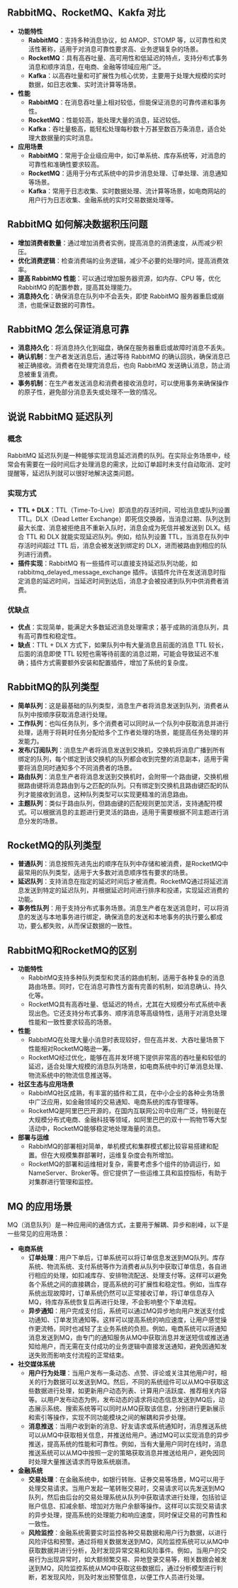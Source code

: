 ## <font style="background-color:rgba(255, 255, 255, 0);">RabbitMQ、RocketMQ、Kakfa 对比</font>
+ **<font style="background-color:rgba(255, 255, 255, 0);">功能特性</font>**
    - **<font style="background-color:rgba(255, 255, 255, 0);">RabbitMQ</font>**<font style="background-color:rgba(255, 255, 255, 0);">：支持多种消息协议，如 AMQP、STOMP 等，以可靠性和灵活性著称，适用于对消息可靠性要求高、业务逻辑复杂的场景。</font>
    - **<font style="background-color:rgba(255, 255, 255, 0);">RocketMQ</font>**<font style="background-color:rgba(255, 255, 255, 0);">：具有高吞吐量、高可用性和低延迟的特点，支持分布式事务消息和顺序消息，在电商、金融等领域应用广泛。</font>
    - **<font style="background-color:rgba(255, 255, 255, 0);">Kafka</font>**<font style="background-color:rgba(255, 255, 255, 0);">：以高吞吐量和可扩展性为核心优势，主要用于处理大规模的实时数据，如日志收集、实时流计算等场景。</font>
+ **<font style="background-color:rgba(255, 255, 255, 0);">性能</font>**
    - **<font style="background-color:rgba(255, 255, 255, 0);">RabbitMQ</font>**<font style="background-color:rgba(255, 255, 255, 0);">：在消息吞吐量上相对较低，但能保证消息的可靠传递和事务性。</font>
    - **<font style="background-color:rgba(255, 255, 255, 0);">RocketMQ</font>**<font style="background-color:rgba(255, 255, 255, 0);">：性能较高，能处理大量的消息，延迟较低。</font>
    - **<font style="background-color:rgba(255, 255, 255, 0);">Kafka</font>**<font style="background-color:rgba(255, 255, 255, 0);">：吞吐量极高，能轻松处理每秒数十万甚至数百万条消息，适合处理大数据量的实时消息。</font>
+ **<font style="background-color:rgba(255, 255, 255, 0);">应用场景</font>**
    - **<font style="background-color:rgba(255, 255, 255, 0);">RabbitMQ</font>**<font style="background-color:rgba(255, 255, 255, 0);">：常用于企业级应用中，如订单系统、库存系统等，对消息的可靠性和准确性要求较高。</font>
    - **<font style="background-color:rgba(255, 255, 255, 0);">RocketMQ</font>**<font style="background-color:rgba(255, 255, 255, 0);">：适用于分布式系统中的异步消息处理、订单处理、消息通知等场景。</font>
    - **<font style="background-color:rgba(255, 255, 255, 0);">Kafka</font>**<font style="background-color:rgba(255, 255, 255, 0);">：常用于日志收集、实时数据处理、流计算等场景，如电商网站的用户行为日志收集、金融系统的实时交易数据处理等。</font>

## <font style="background-color:rgba(255, 255, 255, 0);">RabbitMQ 如何解决数据积压问题</font>
+ **<font style="background-color:rgba(255, 255, 255, 0);">增加消费者数量</font>**<font style="background-color:rgba(255, 255, 255, 0);">：通过增加消费者实例，提高消息的消费速度，从而减少积压。</font>
+ **<font style="background-color:rgba(255, 255, 255, 0);">优化消费逻辑</font>**<font style="background-color:rgba(255, 255, 255, 0);">：检查消费端的业务逻辑，减少不必要的处理时间，提高消费效率。</font>
+ **<font style="background-color:rgba(255, 255, 255, 0);">提高 RabbitMQ 性能</font>**<font style="background-color:rgba(255, 255, 255, 0);">：可以通过增加服务器资源，如内存、CPU 等，优化 RabbitMQ 的配置参数，提高其处理能力。</font>
+ **<font style="background-color:rgba(255, 255, 255, 0);">消息持久化</font>**<font style="background-color:rgba(255, 255, 255, 0);">：确保消息在队列中不会丢失，即使 RabbitMQ 服务器重启或崩溃，也能保证数据的可靠性。</font>

## <font style="background-color:rgba(255, 255, 255, 0);">RabbitMQ 怎么保证消息可靠</font>
+ **<font style="background-color:rgba(255, 255, 255, 0);">消息持久化</font>**<font style="background-color:rgba(255, 255, 255, 0);">：将消息持久化到磁盘，确保在服务器重启或故障时消息不丢失。</font>
+ **<font style="background-color:rgba(255, 255, 255, 0);">确认机制</font>**<font style="background-color:rgba(255, 255, 255, 0);">：生产者发送消息后，通过等待 RabbitMQ 的确认回执，确保消息已被正确接收。消费者在处理完消息后，也向 RabbitMQ 发送确认消息，防止消息被重复消费。</font>
+ **<font style="background-color:rgba(255, 255, 255, 0);">事务机制</font>**<font style="background-color:rgba(255, 255, 255, 0);">：在生产者发送消息和消费者接收消息时，可以使用事务来确保操作的原子性，避免部分消息丢失或处理不一致的情况。</font>

## <font style="background-color:rgba(255, 255, 255, 0);">说说 RabbitMQ 延迟队列</font>
### <font style="background-color:rgba(255, 255, 255, 0);">概念</font>
<font style="background-color:rgba(255, 255, 255, 0);">RabbitMQ 延迟队列是一种能够实现消息延迟消费的队列。在实际业务场景中，经常会有需要在一段时间后才处理消息的需求，比如订单超时未支付自动取消、定时提醒等，延迟队列就可以很好地解决这类问题。</font>

### <font style="background-color:rgba(255, 255, 255, 0);">实现方式</font>
+ **<font style="background-color:rgba(255, 255, 255, 0);">TTL + DLX</font>**<font style="background-color:rgba(255, 255, 255, 0);">：TTL（Time-To-Live）即消息的存活时间，可给消息或队列设置 TTL。DLX（Dead Letter Exchange）即死信交换器，当消息过期、队列达到最大长度、消息被拒绝且不重新入队时，消息会成为死信并被发送到 DLX。结合 TTL 和 DLX 就能实现延迟队列。例如，给队列设置 TTL，当消息在队列中存活时间超过 TTL 后，消息会被发送到绑定的 DLX，进而被路由到相应的队列进行消费。</font>
+ **<font style="background-color:rgba(255, 255, 255, 0);">插件实现</font>**<font style="background-color:rgba(255, 255, 255, 0);">：RabbitMQ 有一些插件可以直接支持延迟队列功能，如 rabbitmq_delayed_message_exchange 插件。该插件允许在发送消息时指定消息的延迟时间，当延迟时间到达后，消息才会被投递到队列中供消费者消费。</font>

### <font style="background-color:rgba(255, 255, 255, 0);">优缺点</font>
+ **<font style="background-color:rgba(255, 255, 255, 0);">优点</font>**<font style="background-color:rgba(255, 255, 255, 0);">：实现简单，能满足大多数延迟消息处理需求；基于成熟的消息队列，具有高可靠性和稳定性。</font>
+ **<font style="background-color:rgba(255, 255, 255, 0);">缺点</font>**<font style="background-color:rgba(255, 255, 255, 0);">：TTL + DLX 方式下，如果队列中有大量消息且前面的消息 TTL 较长，后面的消息即使 TTL 较短也需等待前面的消息过期，可能会导致延迟不准确；插件方式需要额外安装和配置插件，增加了系统的复杂度。</font>

## <font style="background-color:rgba(255, 255, 255, 0);">RabbitMQ的队列类型</font>
+ **<font style="background-color:rgba(255, 255, 255, 0);">简单队列</font>**<font style="background-color:rgba(255, 255, 255, 0);">：这是最基础的队列类型，消息生产者将消息发送到队列，消费者从队列中按顺序获取消息进行处理。</font>
+ **<font style="background-color:rgba(255, 255, 255, 0);">工作队列</font>**<font style="background-color:rgba(255, 255, 255, 0);">：也叫任务队列，多个消费者可以同时从一个队列中获取消息并进行处理，适用于将耗时任务分配给多个工作者处理的场景，能提高任务处理的并发能力。</font>
+ **<font style="background-color:rgba(255, 255, 255, 0);">发布/订阅队列</font>**<font style="background-color:rgba(255, 255, 255, 0);">：消息生产者将消息发送到交换机，交换机将消息广播到所有绑定的队列，每个绑定到该交换机的队列都会收到完整的消息副本，适用于需要将消息同时通知多个不同消费者的场景。</font>
+ **<font style="background-color:rgba(255, 255, 255, 0);">路由队列</font>**<font style="background-color:rgba(255, 255, 255, 0);">：消息生产者将消息发送到交换机时，会附带一个路由键，交换机根据路由键将消息路由到与之匹配的队列。只有绑定到交换机且路由键匹配的队列才能接收到消息，这种队列类型可以实现更精准的消息路由。</font>
+ **<font style="background-color:rgba(255, 255, 255, 0);">主题队列</font>**<font style="background-color:rgba(255, 255, 255, 0);">：类似于路由队列，但路由键的匹配规则更加灵活，支持通配符模式。可以根据消息的主题进行更灵活的路由，适用于需要根据不同主题进行消息分发的场景。</font>

## <font style="background-color:rgba(255, 255, 255, 0);">RocketMQ的队列类型</font>
+ **<font style="background-color:rgba(255, 255, 255, 0);">普通队列</font>**<font style="background-color:rgba(255, 255, 255, 0);">：消息按照先进先出的顺序在队列中存储和被消费，是RocketMQ中最常用的队列类型，适用于大多数对消息顺序性有要求的场景。</font>
+ **<font style="background-color:rgba(255, 255, 255, 0);">延迟队列</font>**<font style="background-color:rgba(255, 255, 255, 0);">：支持消息在指定的延迟时间后才被消费。RocketMQ通过将延迟消息发送到特定的延迟队列，并根据延迟时间进行排序和投递，实现延迟消费的功能。</font>
+ **<font style="background-color:rgba(255, 255, 255, 0);">事务性队列</font>**<font style="background-color:rgba(255, 255, 255, 0);">：用于支持分布式事务场景。消息生产者在发送消息时，可以将消息的发送与本地事务进行绑定，确保消息的发送和本地事务的执行要么都成功，要么都失败，从而保证数据的一致性。</font>

## <font style="background-color:rgba(255, 255, 255, 0);">RabbitMQ和RocketMQ的区别</font>
+ **<font style="background-color:rgba(255, 255, 255, 0);">功能特性</font>**
    - <font style="background-color:rgba(255, 255, 255, 0);">RabbitMQ支持多种队列类型和灵活的路由机制，适用于各种复杂的消息路由场景。同时，它在消息可靠性方面有完善的机制，如消息确认、持久化等。</font>
    - <font style="background-color:rgba(255, 255, 255, 0);">RocketMQ具有高吞吐量、低延迟的特点，尤其在大规模分布式系统中表现出色。它还支持分布式事务、顺序消息等高级特性，适用于对消息处理性能和一致性要求较高的场景。</font>
+ **<font style="background-color:rgba(255, 255, 255, 0);">性能</font>**
    - <font style="background-color:rgba(255, 255, 255, 0);">RabbitMQ在处理大量小消息时表现较好，但在高并发、大吞吐量场景下性能相对RocketMQ略逊一筹。</font>
    - <font style="background-color:rgba(255, 255, 255, 0);">RocketMQ经过优化，能够在高并发环境下提供非常高的吞吐量和较低的延迟，适合处理大规模的消息队列场景，如电商系统中的订单消息处理、物流系统中的物流信息推送等。</font>
+ **<font style="background-color:rgba(255, 255, 255, 0);">社区生态与应用场景</font>**
    - <font style="background-color:rgba(255, 255, 255, 0);">RabbitMQ社区成熟，有丰富的插件和工具，在中小企业的各种业务场景中广泛应用，如金融领域的交易通知、电商系统的库存管理等。</font>
    - <font style="background-color:rgba(255, 255, 255, 0);">RocketMQ是阿里巴巴开源的，在国内互联网公司中应用广泛，特别是在大规模分布式电商、金融科技等领域，如阿里巴巴的双十一购物节等大型活动中，RocketMQ能够稳定地处理海量的消息。</font>
+ **<font style="background-color:rgba(255, 255, 255, 0);">部署与运维</font>**
    - <font style="background-color:rgba(255, 255, 255, 0);">RabbitMQ的部署相对简单，单机模式和集群模式都比较容易搭建和配置。但在大规模集群部署时，运维复杂度会有所增加。</font>
    - <font style="background-color:rgba(255, 255, 255, 0);">RocketMQ的部署和运维相对复杂，需要考虑多个组件的协调运行，如NameServer、Broker等。但它提供了一些运维工具和监控指标，有助于对集群进行管理和监控。</font>

## MQ 的应用场景
MQ（消息队列）是一种应用间的通信方式，主要用于解耦、异步和削峰，以下是一些常见的应用场景：

+ **电商系统**
    - **订单处理**<font style="background-color:rgba(255, 255, 255, 0);">：用户下单后，订单系统可以将订单信息发送到MQ队列。库存系统、物流系统、支付系统等作为消费者从队列中获取订单信息，各自进行相应的处理，如扣减库存、安排物流配送、处理支付等。这样可以避免各个系统之间的直接耦合，提高系统的可扩展性和稳定性。例如，当库存系统出现故障时，订单系统仍然可以正常接收订单，将订单信息存入MQ，待库存系统恢复后再进行处理，不会影响整个下单流程。</font>
    - **异步通知**<font style="background-color:rgba(255, 255, 255, 0);">：用户完成支付后，系统可以通过MQ异步地向用户发送支付成功通知、订单发货通知等。这样可以提高系统的响应速度，让用户感觉操作更流畅，同时也减轻了主业务系统的负担。例如，电商系统可以将通知消息发送到MQ，由专门的通知服务从MQ中获取消息并发送短信或推送通知给用户，而无需在支付成功的业务逻辑中直接发送通知，避免因通知发送失败而影响支付流程的正常结束。</font>
+ **社交媒体系统**
    - **用户行为处理**<font style="background-color:rgba(255, 255, 255, 0);">：当用户发布一条动态、点赞、评论或关注其他用户时，相关的行为数据可以发送到MQ。然后，不同的系统组件可以从MQ中获取这些数据进行处理，如更新用户动态列表、计算用户活跃度、推荐相关内容等。以用户发布动态为例，发布动态的请求将动态信息发送到MQ后，动态展示系统、搜索系统等可以同时从MQ获取该信息，分别进行更新展示和索引等操作，实现不同功能模块之间的解耦和异步处理。</font>
    - **消息推送**<font style="background-color:rgba(255, 255, 255, 0);">：当用户收到新的消息、好友请求或系统通知时，消息推送系统可以从MQ中获取相关信息，并推送给用户。通过MQ可以实现消息的异步推送，提高系统的性能和可靠性。例如，当有大量用户同时在线时，消息推送系统可以从MQ中按照一定的策略获取消息并推送给用户，避免因同时处理大量推送请求而导致系统崩溃。</font>
+ **金融系统**
    - **交易处理**<font style="background-color:rgba(255, 255, 255, 0);">：在金融系统中，如银行转账、证券交易等场景，MQ可以用于处理交易请求。当用户发起一笔转账交易时，交易请求可以先发送到MQ队列，然后由后台的交易处理系统从队列中获取请求进行处理，包括验证账户信息、扣减余额、增加对方账户余额等操作。这样可以实现交易请求的异步处理，提高系统的处理能力和响应速度，同时保证交易的可靠性和一致性。</font>
    - **风险监控**<font style="background-color:rgba(255, 255, 255, 0);">：金融系统需要实时监控各种交易数据和用户行为数据，以进行风险评估和预警。通过将相关数据发送到MQ，风险监控系统可以从MQ中获取数据并进行分析，及时发现异常交易和风险事件。例如，当用户的交易行为出现异常时，如大额频繁交易、异地登录交易等，相关数据会被发送到MQ，风险监控系统从MQ中获取这些数据后，通过分析模型进行判断，若发现风险，则及时发出预警信息，以便工作人员进行处理。</font>

